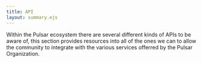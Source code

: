 ```yaml
---
title: API
layout: summary.ejs
---
```


Within the Pulsar ecosystem there are several different kinds of APIs to be aware of, this section provides resources into all of the ones we can to allow the community to integrate with the various services offerred by the Pulsar Organization.

